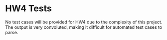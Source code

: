 # HW4 Tests

No test cases will be provided for HW4 due to the complexity of this project.
The output is very convoluted, making it difficult for automated test cases to parse.
